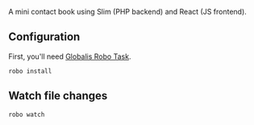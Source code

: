 A mini contact book using Slim (PHP backend) and React (JS frontend).

## Configuration

First, you'll need [Globalis Robo Task](https://github.com/globalis-ms/robo_task).

```
robo install
```

## Watch file changes

```
robo watch
```
